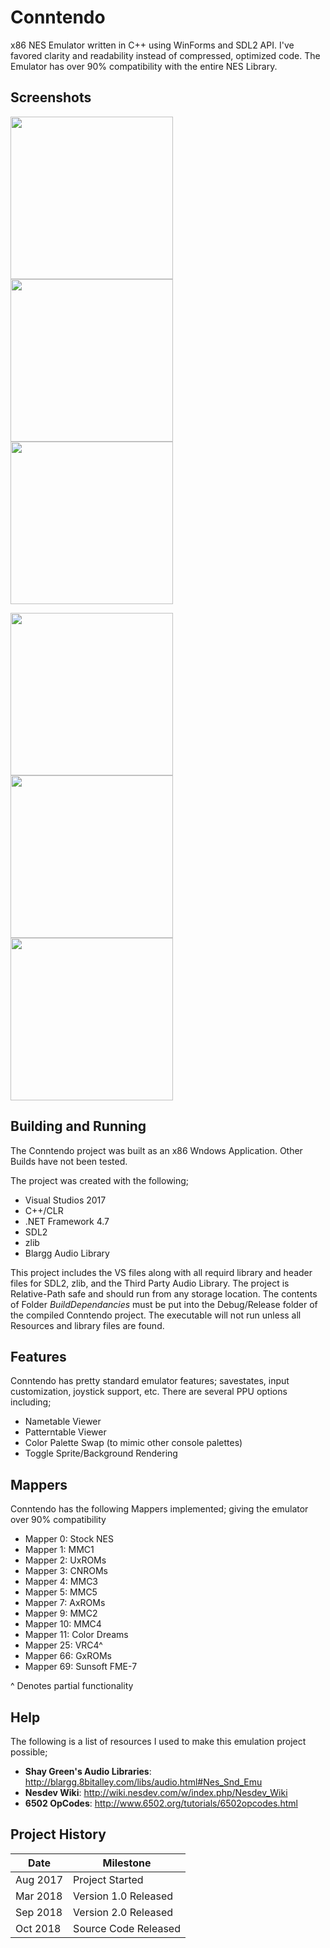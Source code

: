 # Conntendo
x86 NES Emulator written in C++ using WinForms and SDL2 API. I've favored clarity and readability instead of compressed, optimized code. The Emulator has over 90% compatibility with the entire NES Library.

## Screenshots
<p float="center">
  <img src="https://user-images.githubusercontent.com/27335324/46614594-d7161f80-cadb-11e8-90ed-ff381d46e832.png" width="260" />
  <img src="https://user-images.githubusercontent.com/27335324/46614548-ba79e780-cadb-11e8-83a8-defd2ed7eada.png" width="260" /> 
  <img src="https://user-images.githubusercontent.com/27335324/46614937-a682b580-cadc-11e8-8eb5-d22d3371e208.png" width="260" />
</p>
<p float="center">
  <img src="https://user-images.githubusercontent.com/27335324/46642102-e4162b80-cb3a-11e8-9302-91c8cc206d41.png" width="260" />
  <img src="https://user-images.githubusercontent.com/27335324/46642137-145dca00-cb3b-11e8-9d83-fc50db7ae128.png" width="260" /> 
  <img src="https://user-images.githubusercontent.com/27335324/46642154-2a6b8a80-cb3b-11e8-8dda-91b9d0463418.png" width="260" />
</p>

## Building and Running
The Conntendo project was built as an x86 Wndows Application. Other Builds have not been tested.

The project was created with the following;
* Visual Studios 2017
* C++/CLR
* .NET Framework 4.7
* SDL2
* zlib
* Blargg Audio Library

This project includes the VS files along with all requird library and header files for SDL2, zlib, and the Third Party Audio Library. The project is Relative-Path safe and should run from any storage location.
The contents of Folder _BuildDependancies_ must be put into the Debug/Release folder of the compiled Conntendo project.
The executable will not run unless all Resources and library files are found.

## Features
Conntendo has pretty standard emulator features; savestates, input customization, joystick support, etc.
There are several PPU options including;
* Nametable Viewer
* Patterntable Viewer
* Color Palette Swap (to mimic other console palettes)
* Toggle Sprite/Background Rendering

## Mappers
Conntendo has the following Mappers implemented; giving the emulator over 90% compatibility

* Mapper 0: 	Stock NES
* Mapper 1: 	MMC1
* Mapper 2: 	UxROMs
* Mapper 3: 	CNROMs
* Mapper 4: 	MMC3
* Mapper 5: 	MMC5
* Mapper 7: 	AxROMs
* Mapper 9: 	MMC2
* Mapper 10:	MMC4
* Mapper 11:	Color Dreams
* Mapper 25:	VRC4^
* Mapper 66: 	GxROMs
* Mapper 69: 	Sunsoft FME-7

^ Denotes partial functionality

## Help
The following is a list of resources I used to make this emulation project possible;
* __Shay Green's Audio Libraries__: http://blargg.8bitalley.com/libs/audio.html#Nes_Snd_Emu
* __Nesdev Wiki__: http://wiki.nesdev.com/w/index.php/Nesdev_Wiki
* __6502 OpCodes__: http://www.6502.org/tutorials/6502opcodes.html

## Project History
Date | Milestone
------------- | -------------
Aug 2017  | Project Started
Mar 2018  | Version 1.0 Released
Sep 2018  | Version 2.0 Released
Oct 2018  | Source Code Released
